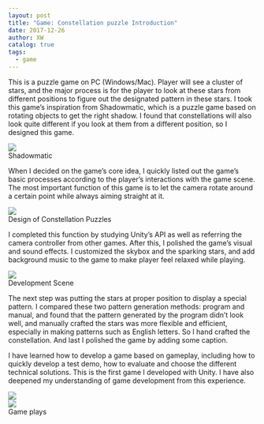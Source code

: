```yaml
---
layout: post
title: "Game: Constellation puzzle Introduction"
date: 2017-12-26
author: XW
catalog: true
tags:
  - game
---
```


This is a puzzle game on PC (Windows/Mac). Player will see a cluster of stars, and the major process is for the player to look at these stars from different positions to figure out the designated pattern in these stars.
I took this game’s inspiration from Shadowmatic, which is a puzzle game based on rotating objects to get the right shadow. I found that constellations will also look quite different if you look at them from a different position, so I designed this game.

<div class="post-image-wrapper">
  <div>
    <img src="{{site.url}}/assets/CompressedImages/ShadowMatic.jpg" class="post-image" />
  </div>
  <div>Shadowmatic</div>
</div>

When I decided on the game’s core idea, I quickly listed out the game’s basic processes according to the player’s interactions with the game scene.
The most important function of this game is to let the camera rotate around a certain point while always aiming straight at it.

<div class="post-image-wrapper">
  <div>
    <img src="{{site.url}}/assets/CompressedImages/constellation-sketch.png" class="post-image" />
  </div>
  <div>Design of Constellation Puzzles</div>
</div>

I completed this function by studying Unity’s API as well as referring the camera controller from other games.
After this, I polished the game’s visual and sound effects. I customized the skybox and the sparking stars, and add background music to the game to make player feel relaxed while playing.

<div class="post-image-wrapper">
  <div>
    <img src="{{site.url}}/assets/CompressedImages/constellation-develop.png" class="post-image" />
  </div>
  <div>Development Scene</div>
</div>

The next step was putting the stars at proper position to display a special pattern. I compared these two pattern generation methods: program and manual, and found that the pattern generated by the program didn’t look well, and manually crafted the stars was more flexible and efficient, especially in making patterns such as English letters. So I hand crafted the constellation.
And last I polished the game by adding some caption.

I have learned how to develop a game based on gameplay, including how to quickly develop a test demo, how to evaluate and choose the different technical solutions. This is the first game I developed with Unity. I have also deepened my understanding of game development from this experience.

<div class="post-image-wrapper">
  <div>
    <img src="{{site.url}}/assets/CompressedImages/constellation-gamescene1.PNG" class="post-image" />
  </div>
  <div>
    <img src="{{site.url}}/assets/CompressedImages/constellation-gamescene2.PNG" class="post-image" />
  </div>
  <div>Game plays</div>
</div>
